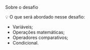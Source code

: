  Sobre o desafio


💡 O que será abordado nesse desafio:

- Variáveis;
- Operações matemáticas;
- Operadores comparativos;
- Condicional.